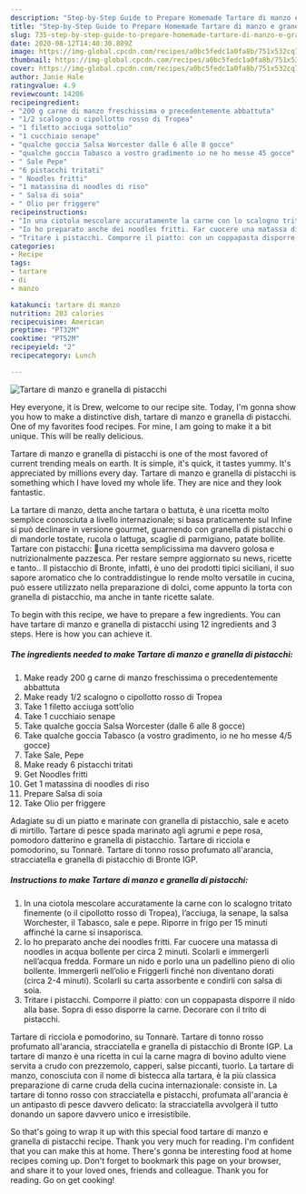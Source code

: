 ```yaml
---
description: "Step-by-Step Guide to Prepare Homemade Tartare di manzo e granella di pistacchi"
title: "Step-by-Step Guide to Prepare Homemade Tartare di manzo e granella di pistacchi"
slug: 735-step-by-step-guide-to-prepare-homemade-tartare-di-manzo-e-granella-di-pistacchi
date: 2020-08-12T14:40:30.809Z
image: https://img-global.cpcdn.com/recipes/a0bc5fedc1a0fa8b/751x532cq70/tartare-di-manzo-e-granella-di-pistacchi-recipe-main-photo.jpg
thumbnail: https://img-global.cpcdn.com/recipes/a0bc5fedc1a0fa8b/751x532cq70/tartare-di-manzo-e-granella-di-pistacchi-recipe-main-photo.jpg
cover: https://img-global.cpcdn.com/recipes/a0bc5fedc1a0fa8b/751x532cq70/tartare-di-manzo-e-granella-di-pistacchi-recipe-main-photo.jpg
author: Janie Hale
ratingvalue: 4.9
reviewcount: 14206
recipeingredient:
- "200 g carne di manzo freschissima o precedentemente abbattuta"
- "1/2 scalogno o cipollotto rosso di Tropea"
- "1 filetto acciuga sottolio"
- "1 cucchiaio senape"
- "qualche goccia Salsa Worcester dalle 6 alle 8 gocce"
- "qualche goccia Tabasco a vostro gradimento io ne ho messe 45 gocce"
- " Sale Pepe"
- "6 pistacchi tritati"
- " Noodles fritti"
- "1 matassina di noodles di riso"
- " Salsa di soia"
- " Olio per friggere"
recipeinstructions:
- "In una ciotola mescolare accuratamente la carne con lo scalogno tritato finemente (o il cipollotto rosso di Tropea), l’acciuga, la senape, la salsa Worchester, il Tabasco, sale e pepe. Riporre in frigo per 15 minuti affinché la carne si insaporisca."
- "Io ho preparato anche dei noodles fritti. Far cuocere una matassa di noodles in acqua bollente per circa 2 minuti. Scolarli e immergerli nell’acqua fredda. Formare un nido e porlo una un padellino pieno di olio bollente. Immergerli nell’olio e Friggerli finché non diventano dorati (circa 2-4 minuti). Scolarli su carta assorbente e condirli con salsa di soia."
- "Tritare i pistacchi. Comporre il piatto: con un coppapasta disporre il nido alla base. Sopra di esso disporre la carne. Decorare con il trito di pistacchi."
categories:
- Recipe
tags:
- tartare
- di
- manzo

katakunci: tartare di manzo 
nutrition: 203 calories
recipecuisine: American
preptime: "PT32M"
cooktime: "PT52M"
recipeyield: "2"
recipecategory: Lunch

---
```



![Tartare di manzo e granella di pistacchi](https://img-global.cpcdn.com/recipes/a0bc5fedc1a0fa8b/751x532cq70/tartare-di-manzo-e-granella-di-pistacchi-recipe-main-photo.jpg)

Hey everyone, it is Drew, welcome to our recipe site. Today, I'm gonna show you how to make a distinctive dish, tartare di manzo e granella di pistacchi. One of my favorites food recipes. For mine, I am going to make it a bit unique. This will be really delicious.

Tartare di manzo e granella di pistacchi is one of the most favored of current trending meals on earth. It is simple, it's quick, it tastes yummy. It's appreciated by millions every day. Tartare di manzo e granella di pistacchi is something which I have loved my whole life. They are nice and they look fantastic.

La tartare di manzo, detta anche tartara o battuta, è una ricetta molto semplice conosciuta a livello internazionale; si basa praticamente sul Infine si può declinare in versione gourmet, guarnendo con granella di pistacchi o di mandorle tostate, rucola o lattuga, scaglie di parmigiano, patate bollite. Tartare con pistacchi: 🍳una ricetta semplicissima ma davvero golosa e nutrizionalmente pazzesca. Per restare sempre aggiornato su news, ricette e tanto.. Il pistacchio di Bronte, infatti, è uno dei prodotti tipici siciliani, il suo sapore aromatico che lo contraddistingue lo rende molto versatile in cucina, può essere utilizzato nella preparazione di dolci, come appunto la torta con granella di pistacchio, ma anche in tante ricette salate.


To begin with this recipe, we have to prepare a few ingredients. You can have tartare di manzo e granella di pistacchi using 12 ingredients and 3 steps. Here is how you can achieve it.

<!--inarticleads1-->

##### The ingredients needed to make Tartare di manzo e granella di pistacchi:

1. Make ready 200 g carne di manzo freschissima o precedentemente abbattuta
1. Make ready 1/2 scalogno o cipollotto rosso di Tropea
1. Take 1 filetto acciuga sott’olio
1. Take 1 cucchiaio senape
1. Take qualche goccia Salsa Worcester (dalle 6 alle 8 gocce)
1. Take qualche goccia Tabasco (a vostro gradimento, io ne ho messe 4/5 gocce)
1. Take  Sale, Pepe
1. Make ready 6 pistacchi tritati
1. Get  Noodles fritti
1. Get 1 matassina di noodles di riso
1. Prepare  Salsa di soia
1. Take  Olio per friggere


Adagiate su di un piatto e marinate con granella di pistacchio, sale e aceto di mirtillo. Tartare di pesce spada marinato agli agrumi e pepe rosa, pomodoro datterino e granella di pistacchio. Tartare di ricciola e pomodorino, su Tonnarè. Tartare di tonno rosso profumato all&#39;arancia, stracciatella e granella di pistacchio di Bronte IGP. 

<!--inarticleads2-->

##### Instructions to make Tartare di manzo e granella di pistacchi:

1. In una ciotola mescolare accuratamente la carne con lo scalogno tritato finemente (o il cipollotto rosso di Tropea), l’acciuga, la senape, la salsa Worchester, il Tabasco, sale e pepe. Riporre in frigo per 15 minuti affinché la carne si insaporisca.
1. Io ho preparato anche dei noodles fritti. Far cuocere una matassa di noodles in acqua bollente per circa 2 minuti. Scolarli e immergerli nell’acqua fredda. Formare un nido e porlo una un padellino pieno di olio bollente. Immergerli nell’olio e Friggerli finché non diventano dorati (circa 2-4 minuti). Scolarli su carta assorbente e condirli con salsa di soia.
1. Tritare i pistacchi. Comporre il piatto: con un coppapasta disporre il nido alla base. Sopra di esso disporre la carne. Decorare con il trito di pistacchi.


Tartare di ricciola e pomodorino, su Tonnarè. Tartare di tonno rosso profumato all&#39;arancia, stracciatella e granella di pistacchio di Bronte IGP. La tartare di manzo è una ricetta in cui la carne magra di bovino adulto viene servita a crudo con prezzemolo, capperi, salse piccanti, tuorlo. La tartare di manzo, conosciuta con il nome di bistecca alla tartara, è la più classica preparazione di carne cruda della cucina internazionale: consiste in. La tartare di tonno rosso con stracciatella e pistacchi, profumata all&#39;arancia è un antipasto di pesce davvero delicato: la stracciatella avvolgerà il tutto donando un sapore davvero unico e irresistibile. 

So that's going to wrap it up with this special food tartare di manzo e granella di pistacchi recipe. Thank you very much for reading. I'm confident that you can make this at home. There's gonna be interesting food at home recipes coming up. Don't forget to bookmark this page on your browser, and share it to your loved ones, friends and colleague. Thank you for reading. Go on get cooking!
